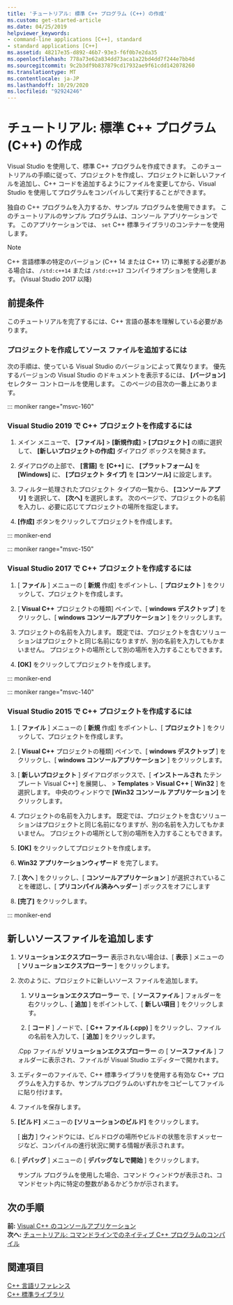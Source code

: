 ```yaml
---
title: 'チュートリアル: 標準 C++ プログラム (C++) の作成'
ms.custom: get-started-article
ms.date: 04/25/2019
helpviewer_keywords:
- command-line applications [C++], standard
- standard applications [C++]
ms.assetid: 48217e35-d892-46b7-93e3-f6f0b7e2da35
ms.openlocfilehash: 778a73e62a834dd73aca1a22bd4dd7f244e7bb4d
ms.sourcegitcommit: 9c2b3df9b837879cd17932ae9f61cdd142078260
ms.translationtype: MT
ms.contentlocale: ja-JP
ms.lasthandoff: 10/29/2020
ms.locfileid: "92924246"
---
```

# <a name="walkthrough-creating-a-standard-c-program-c"></a>チュートリアル: 標準 C++ プログラム (C++) の作成

Visual Studio を使用して、標準 C++ プログラムを作成できます。 このチュートリアルの手順に従って、プロジェクトを作成し、プロジェクトに新しいファイルを追加し、C++ コードを追加するようにファイルを変更してから、Visual Studio を使用してプログラムをコンパイルして実行することができます。

独自の C++ プログラムを入力するか、サンプル プログラムを使用できます。 このチュートリアルのサンプル プログラムは、コンソール アプリケーションです。 このアプリケーションでは、 `set` C++ 標準ライブラリのコンテナーを使用します。

> [!NOTE]
> C++ 言語標準の特定のバージョン (C++ 14 または C++ 17) に準拠する必要がある場合は、 `/std:c++14` または `/std:c++17` コンパイラオプションを使用します。 (Visual Studio 2017 以降)

## <a name="prerequisites"></a>前提条件

このチュートリアルを完了するには、C++ 言語の基本を理解している必要があります。

### <a name="to-create-a-project-and-add-a-source-file"></a>プロジェクトを作成してソース ファイルを追加するには

次の手順は、使っている Visual Studio のバージョンによって異なります。 優先するバージョンの Visual Studio のドキュメントを表示するには、 **[バージョン]** セレクター コントロールを使用します。 このページの目次の一番上にあります。

::: moniker range="msvc-160"

### <a name="to-create-a-c-project-in-visual-studio-2019"></a>Visual Studio 2019 で C++ プロジェクトを作成するには

1. メイン メニューで、 **[ファイル]** > **[新規作成]** > **[プロジェクト]** の順に選択して、 **[新しいプロジェクトの作成]** ダイアログ ボックスを開きます。

1. ダイアログの上部で、 **[言語]** を **[C++]** に、 **[プラットフォーム]** を **[Windows]** に、 **[プロジェクト タイプ]** を **[コンソール]** に設定します。

1. フィルター処理されたプロジェクト タイプの一覧から、 **[コンソール アプリ]** を選択して、 **[次へ]** を選択します。 次のページで、プロジェクトの名前を入力し、必要に応じてプロジェクトの場所を指定します。

1. **[作成]** ボタンをクリックしてプロジェクトを作成します。

::: moniker-end

::: moniker range="msvc-150"

### <a name="to-create-a-c-project-in-visual-studio-2017"></a>Visual Studio 2017 で C++ プロジェクトを作成するには

1. [ **ファイル** ] メニューの [ **新規** 作成] をポイントし、[ **プロジェクト** ] をクリックして、プロジェクトを作成します。

1. [ **Visual C++** プロジェクトの種類] ペインで、[ **windows デスクトップ** ] をクリックし、[ **windows コンソールアプリケーション** ] をクリックします。

1. プロジェクトの名前を入力します。 既定では、プロジェクトを含むソリューションはプロジェクトと同じ名前になりますが、別の名前を入力してもかまいません。 プロジェクトの場所として別の場所を入力することもできます。

1. **[OK]** をクリックしてプロジェクトを作成します。

::: moniker-end

::: moniker range="msvc-140"

### <a name="to-create-a-c-project-in-visual-studio-2015"></a>Visual Studio 2015 で C++ プロジェクトを作成するには

1. [ **ファイル** ] メニューの [ **新規** 作成] をポイントし、[ **プロジェクト** ] をクリックして、プロジェクトを作成します。

1. [ **Visual C++** プロジェクトの種類] ペインで、[ **windows デスクトップ** ] をクリックし、[ **windows コンソールアプリケーション** ] をクリックします。

1. [ **新しいプロジェクト** ] ダイアログボックスで、[ **インストールされ** たテンプレート Visual C++] を展開し、  >  **Templates**  >  **Visual C++** [ **Win32** ] を選択します。 中央のウィンドウで **[Win32 コンソール アプリケーション]** をクリックします。

1. プロジェクトの名前を入力します。 既定では、プロジェクトを含むソリューションはプロジェクトと同じ名前になりますが、別の名前を入力してもかまいません。 プロジェクトの場所として別の場所を入力することもできます。

1. **[OK]** をクリックしてプロジェクトを作成します。

1. **Win32 アプリケーションウィザード** を完了します。

1. [ **次へ** ] をクリックし、[ **コンソールアプリケーション** ] が選択されていることを確認し、[ **プリコンパイル済みヘッダー** ] ボックスをオフにします

1. **[完了]** をクリックします。

::: moniker-end

## <a name="add-a-new-source-file"></a>新しいソースファイルを追加します

1. **ソリューションエクスプローラー** 表示されない場合は、[ **表示** ] メニューの [ **ソリューションエクスプローラー** ] をクリックします。

1. 次のように、プロジェクトに新しいソース ファイルを追加します。

   1. **ソリューションエクスプローラー** で、[ **ソースファイル** ] フォルダーを右クリックし、[ **追加** ] をポイントして、[ **新しい項目** ] をクリックします。

   1. [ **コード** ] ノードで、[ **C++ ファイル (.cpp)** ] をクリックし、ファイルの名前を入力して、[ **追加** ] をクリックします。

   .Cpp ファイルが **ソリューションエクスプローラー** の [ **ソースファイル** ] フォルダーに表示され、ファイルが Visual Studio エディターで開かれます。

1. エディターのファイルで、C++ 標準ライブラリを使用する有効な C++ プログラムを入力するか、サンプルプログラムのいずれかをコピーしてファイルに貼り付けます。

1. ファイルを保存します。

1. **[ビルド]** メニューの **[ソリューションのビルド]** をクリックします。

   [ **出力** ] ウィンドウには、ビルドログの場所やビルドの状態を示すメッセージなど、コンパイルの進行状況に関する情報が表示されます。

1. [ **デバッグ** ] メニューの [ **デバッグなしで開始** ] をクリックします。

   サンプル プログラムを使用した場合、コマンド ウィンドウが表示され、コマンドセット内に特定の整数があるかどうかが示されます。

## <a name="next-steps"></a>次の手順

**前:** [Visual C++ のコンソールアプリケーション](./overview-of-windows-programming-in-cpp.md)<br/>
**次へ:** [チュートリアル: コマンドラインでのネイティブ C++ プログラムのコンパイル](../build/walkthrough-compiling-a-native-cpp-program-on-the-command-line.md)

## <a name="see-also"></a>関連項目

[C++ 言語リファレンス](../cpp/cpp-language-reference.md)<br/>
[C++ 標準ライブラリ](../standard-library/cpp-standard-library-reference.md)

